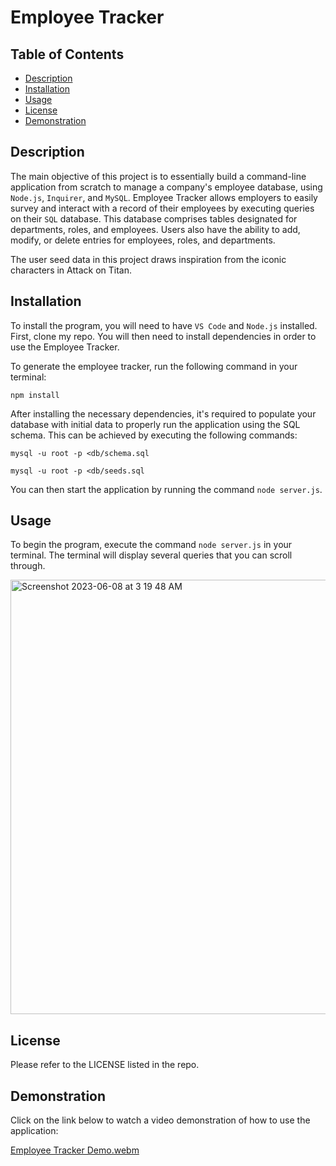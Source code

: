 # Employee Tracker
## Table of Contents
- [Description](#description)
- [Installation](#installation)
- [Usage](#usage)
- [License](#license)
- [Demonstration](#demonstration)

## Description 
The main objective of this project is to essentially build a command-line application from scratch to manage a company's employee database, using `Node.js`, `Inquirer`, and `MySQL`. 
Employee Tracker allows employers to easily survey and interact with a record of their employees by executing queries on their `SQL` database. This database comprises tables designated for departments, roles, and employees. Users also have the ability to add, modify, or delete entries for employees, roles, and departments.

The user seed data in this project draws inspiration from the iconic characters in Attack on Titan. 

## Installation
To install the program, you will need to have `VS Code` and `Node.js` installed. First, clone my repo. You will then need to install dependencies in order to use the Employee Tracker. 

To generate the employee tracker, run the following command in your terminal: 

`npm install`

After installing the necessary dependencies, it's required to populate your database with initial data to properly run the application using the SQL schema. This can be achieved by executing the following commands: 

`mysql -u root -p <db/schema.sql`

`mysql -u root -p <db/seeds.sql`

You can then start the application by running the command `node server.js`.

## Usage
To begin the program, execute the command `node server.js` in your terminal. The terminal will display several queries that you can scroll through.  

<img width="695" alt="Screenshot 2023-06-08 at 3 19 48 AM" src="https://github.com/ima2132/Employee-Tracker/assets/117132129/916840d5-6dee-4d15-8b2b-32975ebae996">


## License
Please refer to the LICENSE listed in the repo. 

## Demonstration 
Click on the link below to watch a video demonstration of how to use the application:

[Employee Tracker Demo.webm](https://github.com/ima2132/Employee-Tracker/assets/117132129/c132c87b-37d8-471b-91ba-c3f7ec9124c8)



